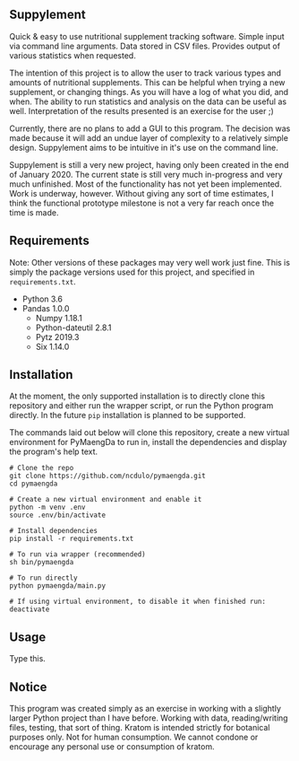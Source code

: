 Suppylement
---------
Quick & easy to use nutritional supplement tracking software. Simple input via
command line arguments. Data stored in CSV files. Provides output of various
statistics when requested.

The intention of this project is to allow the user to track various types and
amounts of nutritional supplements. This can be helpful when trying a new
supplement, or changing things. As you will have a log of what you did, and
when. The ability to run statistics and analysis on the data can be useful as
well. Interpretation of the results presented is an exercise for the user ;)

Currently, there are no plans to add a GUI to this program. The decision was
made because it will add an undue layer of complexity to a relatively simple
design. Suppylement aims to be intuitive in it's use on the command line.

Suppylement is still a very new project, having only been created in the end
of January 2020. The current state is still very much in-progress and very
much unfinished. Most of the functionality has not yet been implemented. Work
is underway, however. Without giving any sort of time estimates, I think the
functional prototype milestone is not a very far reach once the time is made.

Requirements
------------
Note: Other versions of these packages may very well work just fine. This
is simply the package versions used for this project, and specified in
`requirements.txt`.

* Python 3.6
* Pandas 1.0.0
  * Numpy 1.18.1
  * Python-dateutil 2.8.1
  * Pytz 2019.3
  * Six 1.14.0

Installation
------------
At the moment, the only supported installation is to directly clone this
repository and either run the wrapper script, or run the Python program
directly. In the future `pip` installation is planned to be supported.

The commands laid out below will clone this repository, create a new virtual
environment for PyMaengDa to run in, install the dependencies and display the
program's help text.


```
# Clone the repo
git clone https://github.com/ncdulo/pymaengda.git
cd pymaengda

# Create a new virtual environment and enable it
python -m venv .env
source .env/bin/activate

# Install dependencies
pip install -r requirements.txt

# To run via wrapper (recommended)
sh bin/pymaengda

# To run directly
python pymaengda/main.py

# If using virtual environment, to disable it when finished run:
deactivate
```

Usage
-----
Type this.

Notice
------
This program was created simply as an exercise in working with a slightly
larger Python project than I have before. Working with data, reading/writing
files, testing, that sort of thing. Kratom is intended strictly for botanical
purposes only. Not for human consumption. We cannot condone or encourage any
personal use or consumption of kratom.
